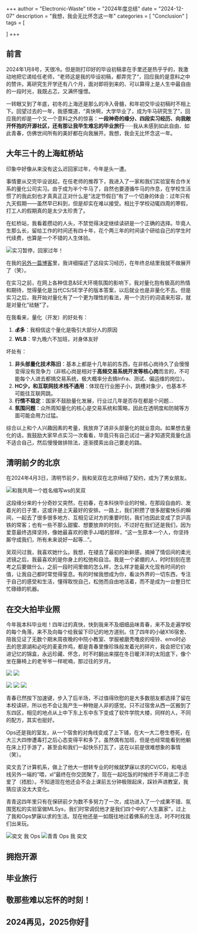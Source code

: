 +++
author = "Electronic-Waste"
title = "2024年度总结"
date = "2024-12-07"
description = "我想，我会无比怀念这一年"
categories = [
    "Conclusion"
]
tags = [
   
]
+++

## 前言

2024年1月8号，天很冷。但是刚打印好的毕设初稿拿在手里还是热乎乎的，我激动地把它递给任老师，“老师这是我的毕设初稿，都弄完了“，回应我的是意料之中的赞许。离研究生开学还有八个月，面对即将到来的、可以算得上是人生中最自由的一段时光，我既忐忑，又满怀憧憬。

一转眼又到了年底，初冬的上海还是那么的冷入骨髓，和年初交毕设初稿时不相上下。回望过去的一年，我感慨道，“真快啊，大学毕业了，成为牛马研究生了”，回应我的却是一个又一个意料之外的惊喜：**一段神奇的缘分、四段实习经历、向我敞开怀抱的开源社区，还有那让我毕生难忘的毕业旅行**······我从未感到如此自由、如此青春，仿佛世间所有的美好都在向我展开。我想，我会无比怀念这一年。

## 大年三十的上海虹桥站

印象中好像从来没有这么迟回家过年，今年是头一遭。

事情要从交完毕设说起，在任老师的推荐下，我进入了一家和我们实验室有合作关系的量化公司实习。由于成为半个牛马了，自然也要遵循牛马的作息，在学校生活惯了的我此刻也才真真正正对什么是“法定节假日”有了一个切身的体会：过年只有九天假期——虽然早已料到，但是却实在难以接受。相比于学校动辄四周的寒假，打工人的假期真的是太少太珍贵了。

在虹桥站，我看着攒动的人头，不禁觉得决定继续读研是一个正确的选择。毕竟人生那么长，留给工作的时间还有四十年，花个两三年的时间读个研给自己的学生时代续费，也算是一个不错的人生体验。

![实习暂停，回家过年！](img/train-station.jpeg)

在我的[另外一篇博客](http://blog.electronicwaste.cn/p/四月告别邦戴/)里，我详细描述了这段实习经历，在年终总结里我就不做展开了（笑）。

在实习之前，在网上各种信息&SE大环境氛围的影响下，我对量化抱有极高的热情和期待，觉得量化是当代CS/SE学子的版本答案，以后就业也是非量化不去。但是实习之后，我开始对量化有了一个更为理性的看法，用一个流行的词语来形容，就是对量化“祛魅”了。

在我看来，量化（开发）的好处有：

1. **💰多**：我相信这个量化是吸引大部分人的原因
2. **WLB**：早九晚六不加班，对身体友好

坏处有：

1. **非头部量化技术陈旧**：基本上都是十几年前的东西，在非核心岗待久了会慢慢变得没有竞争力（非核心岗是相对于**高频交易系统开发等核心岗**而言的，不可能每个人进去都搞交易系统，极大概率分去搞Infra、测试、偏运维的岗位）。
2. **HC少，和互联网技术栈不通用**：体现在行业圈子小，跳槽对象少，也基本不可能往互联网跳。
3. **行情不稳定**：国家不鼓励量化发展，行业过几年是否存在都是个问题...
4. **氛围问题**：众所周知量化的核心是交易系统和策略，因此在透明度和防贼等方面可能会用力过猛。

综合以上和个人兴趣因素的考量，我放弃了进非头部量化的就业意向。如果想去量化的话，我鼓励大家早点实习一次看看，毕竟只有自己试过一遍才知道究竟量化适不适合自己，然后慢慢做排除法，逐渐摸索出自己要走的路。

## 清明前夕的北京

在2024年4月3日，清明节前夕，我和吴双在北京缔结了契约，成为了男女朋友。

![和我共用一个姓名缩写ws的吴双](img/wushuang.jpg)

这段缘分来的十分奇妙又突然，在初春，在本科快毕业的时候，在那段自由的、发着光的日子里，这或许是上天最好的安排。一路上，我们积攒了很多甜蜜快乐的瞬间，一起去了很多很多地方、互相见证对方的重要时刻，我们也因此变成了京沪高铁的常客；也有一些不那么甜蜜、想要放弃的时刻，不过好在我们还是我们，因为爱意最终选择坚持，像她最喜欢的歌手JJ唱的那样，“这一生原本一个人，你坚持厮守成我们，所有未来说好一起等...”。

吴双问过我，我喜欢她什么。我想，在褪去了最初的新鲜感，摘掉了情侣间的柔光滤镜之后，我最喜欢的是你身上的松弛和自洽。我是一个紧绷的人，时时刻刻在思考之后要做什么，之前一段时间里做的怎么样，怎么样才能最大化现有时间的价值，让我自己都时常觉得窒息。有的时候我想成为你，看淡外界的一切东西，专注于自己的感受和生活，懂得取悦自己，松弛而自由地活着，而不是成为一台整日忙忙碌碌的机器。

## 在交大拍毕业照

今年我本科毕业啦！四年过的真快，快到我来不及细细品味青春，来不及走遍学校的每个角落，来不及向每个给我留下印记的地方道别。住了四年的小破X16宿舍、陪我见证了无数个期末周夜晚的中院小教室、学服被磨秃噜皮的哑铃、emo时必去的思源湖和必吃的麦麦炸鸡，都是青春里像珍珠般发着光的碎片，我会把它们收进记忆的锦盒，永远珍藏、怀念，时不时翻出来摆在冬日暖洋洋的太阳底下，像个坐在藤椅上的老爷爷一样呢喃，那过往的岁月。

![](img/my1.jpeg) ![](img/my2.jpeg)

![](img/my3.jpeg) ![](img/my4.jpeg) ![](img/my5.jpeg)

青春已然按下加速键，步入了后半场，不过值得欣慰的是大多数朋友都选择了留在本校读研，所以也不会让我产生一种物是人非的感觉。只不过宿舍从西一区搬到了东四区，相见的地点从上中下东上东中东下变成了软件学院大楼，同样的人，不同的配方，其实也挺好。

Ops还是我的室友，从一个宿舍的对角线变成了上下铺，在大一大二卷生卷死，在大三大四惨遭毒打之后心态变得平和多了。虽然偶有加班，但是也经常能看到他躺在床上打手游了，甚至会和我们一起快乐打瓦了，这在以前是很难想象的事情（笑）。

奕文去了计算机系，做上了他大一想转专业的时候就梦寐以求的CV/CG，和电话线另外一端的“喂，xl”最终在你交团聚了，现在一起吃饭的时候终于不用谈二手恋爱了（捂脸）。不知道现在他还会不会上课前五分钟极限起床，踩铃声进教室，我猜应该没太大变化。

青青这四年里只有在保研前夕为数不多努力了一次，成功进入了一个成果不错、氛围宽松的实验室做MLSys，我们时常调侃他才是我们四个中的“人生赢家”，过上了我和Ops梦寐以求的生活。现在他还是一如既往地过着佛系的生活，时不时找我们出来玩。

![奕文 我 Ops](img/hezhao.jpeg) ![青青 Ops 我 奕文](img/hezhao2.jpeg)

## 拥抱开源

## 毕业旅行

## 敬那些难以忘怀的时刻！

## 2024再见，2025你好👋